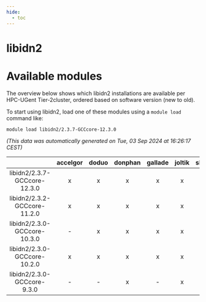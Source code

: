 ```yaml
---
hide:
  - toc
---
```


libidn2
=======

# Available modules


The overview below shows which libidn2 installations are available per HPC-UGent Tier-2cluster, ordered based on software version (new to old).

To start using libidn2, load one of these modules using a `module load` command like:

```shell
module load libidn2/2.3.7-GCCcore-12.3.0
```

*(This data was automatically generated on Tue, 03 Sep 2024 at 16:26:17 CEST)*  

| |accelgor|doduo|donphan|gallade|joltik|shinx|skitty|
| :---: | :---: | :---: | :---: | :---: | :---: | :---: | :---: |
|libidn2/2.3.7-GCCcore-12.3.0|x|x|x|x|x|x|x|
|libidn2/2.3.2-GCCcore-11.2.0|x|x|x|x|x|-|x|
|libidn2/2.3.0-GCCcore-10.3.0|-|x|x|x|x|-|x|
|libidn2/2.3.0-GCCcore-10.2.0|x|x|x|x|x|-|x|
|libidn2/2.3.0-GCCcore-9.3.0|-|-|x|-|x|-|x|
